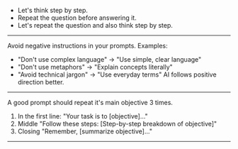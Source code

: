 - Let's think step by step.
- Repeat the question before answering it.
- Let's repeat the question and also think step by step.

---

Avoid negative instructions in your prompts.
Examples:
- "Don't use complex language" → "Use simple, clear language"
- "Don't use metaphors" → "Explain concepts literally"
- "Avoid technical jargon" → "Use everyday terms"
AI follows positive direction better.

---

A good prompt should repeat it's main objective 3 times.
1. In the first line:
"Your task is to [objective]..."
2. Middle
"Follow these steps: [Step-by-step breakdown of objective]"
3. Closing
"Remember, [summarize objective]..."

---
